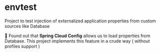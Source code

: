 # envtest

Project to test injection of externalized application properties from custom sources like Database

:grimacing: Found out that **Spring Cloud Config** allows us to load properties from Database. This project implements this feature in a crude way ( without profiles support )
